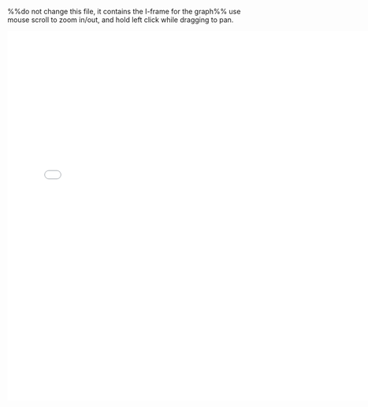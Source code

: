 %%do not change this file, it contains the I-frame for the graph%%
use mouse scroll to zoom in/out, and hold left click while dragging to pan.
<iframe id="ytplayer" type="text/html" width="750" height="750" src="../assets/graph.html" frameborder="0" scrolling="no"></iframe>
